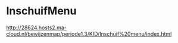 # InschuifMenu

http://28624.hosts2.ma-cloud.nl/bewijzenmap/periode1.3/KID/Inschuif%20menu/index.html

